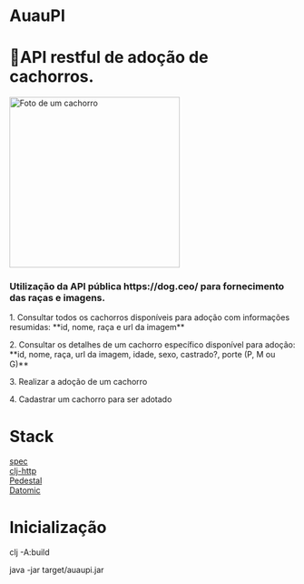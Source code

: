 # AuauPI
<h1>🐶API restful de adoção de cachorros.</h1> 

<img src="https://images.dog.ceo/breeds/shiba/shiba-16.jpg" alt="Foto de um cachorro" width="300px">

<h3>Utilização da API pública https://dog.ceo/ para fornecimento das raças e imagens.</h3>

<p>1. Consultar todos os cachorros disponíveis para adoção com informações resumidas: **id, nome, raça e url da imagem**</p>

<p>2. Consultar os detalhes de um cachorro específico disponível para adoção: **id, nome, raça, url da imagem, idade, sexo, castrado?, porte (P, M ou G)**</p>

<p>3. Realizar a adoção de um cachorro</p>

<p>4. Cadastrar um cachorro para ser adotado</p>

<h1>Stack</h1>

<a href="https://clojure.org/guides/spec">spec</a>
<br>
<a href="https://github.com/dakrone/clj-http">clj-http</a>
<br>
<a href="https://github.com/pedestal/pedestal">Pedestal</a>
<br>
<a href="https://docs.datomic.com/cloud/dev-local.html">Datomic</a>

# Inicialização

<p>clj -A:build</p>
<p>java -jar target/auaupi.jar</p>
